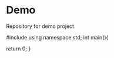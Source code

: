 # Demo
Repository for demo project

#include <iostream>
using namespace std;
int main(){
 
  return 0;
  }
